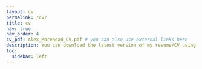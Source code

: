 ```yaml
---
layout: cv
permalink: /cv/
title: cv
nav: true
nav_order: 4
cv_pdf: Alex_Morehead_CV.pdf # you can also use external links here
description: You can download the latest version of my resume/CV using the PDF download button.
toc:
  sidebar: left
---
```

